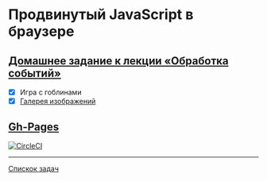 # Продвинутый JavaScript в браузере

## [Домашнее задание к лекции «Обработка событий»](https://github.com/TomSG03/ahj-homeworks/tree/simplification/events)

- [x] Игра с гоблинами
- [x] [Галерея изображений](https://github.com/TomSG03/ahj-event-picture)

## [Gh-Pages](https://tomsg03.github.io/ahj-event-goblin/)

[![CircleCI](https://circleci.com/gh/TomSG03/ahj-event-goblin/tree/main.svg?style=svg)](https://circleci.com/gh/TomSG03/ahj-event-goblin/tree/main)

---
[Спискок задач](https://github.com/TomSG03/ahs-homeworks-list)
